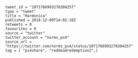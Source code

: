 ```
tweet_id = "1071766993278304257"
type = "tweet"
title = "Harmonica"
published = 2018-12-09T14:02:18Z
retweets = 0
favourites = 0
source = "twitter"
twitter_account = "norms_ps4"
source_url = "https://twitter.com/norms_ps4/status/1071766993278304257"
tag = [ "ps4share", "reddeadredemption2",]
```

<p class='image'><img src='http://mnf.m17s.net/2018/12/09/Dt-uZeyWoAEpl5v.jpg' alt=''></p>


